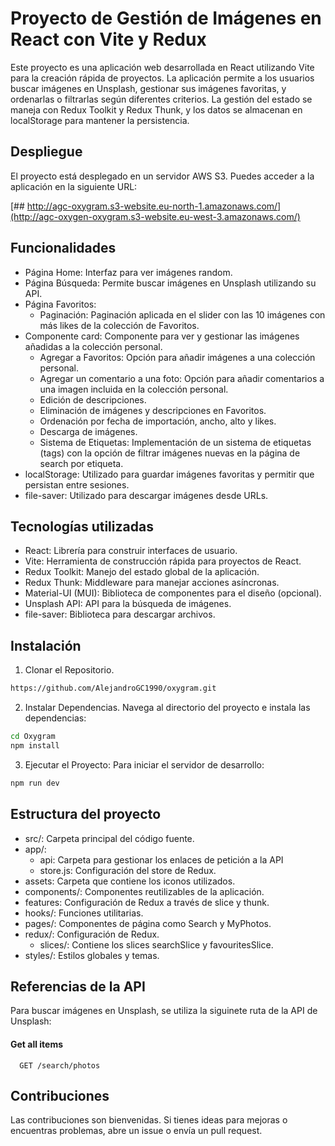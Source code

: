 
# Proyecto de Gestión de Imágenes en React con Vite y Redux

Este proyecto es una aplicación web desarrollada en React utilizando Vite para la creación rápida de proyectos. La aplicación permite a los usuarios buscar imágenes en Unsplash, gestionar sus imágenes favoritas, y ordenarlas o filtrarlas según diferentes criterios. La gestión del estado se maneja con Redux Toolkit y Redux Thunk, y los datos se almacenan en localStorage para mantener la persistencia.


## Despliegue

El proyecto está desplegado en un servidor AWS S3. Puedes acceder a la aplicación en la siguiente URL:

[## http://agc-oxygram.s3-website.eu-north-1.amazonaws.com/](http://agc-oxygen-oxygram.s3-website.eu-west-3.amazonaws.com/)


## Funcionalidades

- Página Home: Interfaz para ver imágenes random.
- Página Búsqueda: Permite buscar imágenes en Unsplash utilizando su API.
- Página Favoritos:
    + Paginación: Paginación aplicada en el slider con las 10 imágenes con más likes de la colección de Favoritos.
- Componente card: Componente para ver y gestionar las imágenes añadidas a la colección personal.
    + Agregar a Favoritos: Opción para añadir imágenes a una colección personal.
    + Agregar un comentario a una foto: Opción para añadir comentarios a una imagen incluida en la colección personal.
    + Edición de descripciones.
    + Eliminación de imágenes y descripciones en Favoritos.
    + Ordenación por fecha de importación, ancho, alto y likes.
    + Descarga de imágenes.
    + Sistema de Etiquetas: Implementación de un sistema de etiquetas (tags) con la opción de filtrar imágenes nuevas en la página de search por etiqueta.
- localStorage: Utilizado para guardar imágenes favoritas y permitir que persistan entre sesiones.
- file-saver: Utilizado para descargar imágenes desde URLs.

## Tecnologías utilizadas

- React: Librería para construir interfaces de usuario.
- Vite: Herramienta de construcción rápida para proyectos de React.
- Redux Toolkit: Manejo del estado global de la aplicación.
- Redux Thunk: Middleware para manejar acciones asíncronas.
- Material-UI (MUI): Biblioteca de componentes para el diseño (opcional).
- Unsplash API: API para la búsqueda de imágenes.
- file-saver: Biblioteca para descargar archivos.

## Instalación

1. Clonar el Repositorio.
```bash
https://github.com/AlejandroGC1990/oxygram.git
```
2. Instalar Dependencias.
Navega al directorio del proyecto e instala las dependencias:
```bash
cd Oxygram
npm install
```
3. Ejecutar el Proyecto:
Para iniciar el servidor de desarrollo:
```bash
npm run dev
```
    
## Estructura del proyecto

- src/: Carpeta principal del código fuente.
- app/: 
    - api: Carpeta para gestionar los enlaces de petición a la API
    - store.js: Configuración del store de Redux.
- assets: Carpeta que contiene los iconos utilizados.
- components/: Componentes reutilizables de la aplicación.
- features: Configuración de Redux a través de slice y thunk.
- hooks/: Funciones utilitarias.
- pages/: Componentes de página como Search y MyPhotos.
- redux/: Configuración de Redux.
    - slices/: Contiene los slices searchSlice y favouritesSlice.
- styles/: Estilos globales y temas.

## Referencias de la API

Para buscar imágenes en Unsplash, se utiliza la siguinete ruta de la API de Unsplash:

#### Get all items

```http
  GET /search/photos
```


## Contribuciones

Las contribuciones son bienvenidas. Si tienes ideas para mejoras o encuentras problemas, abre un issue o envía un pull request.
